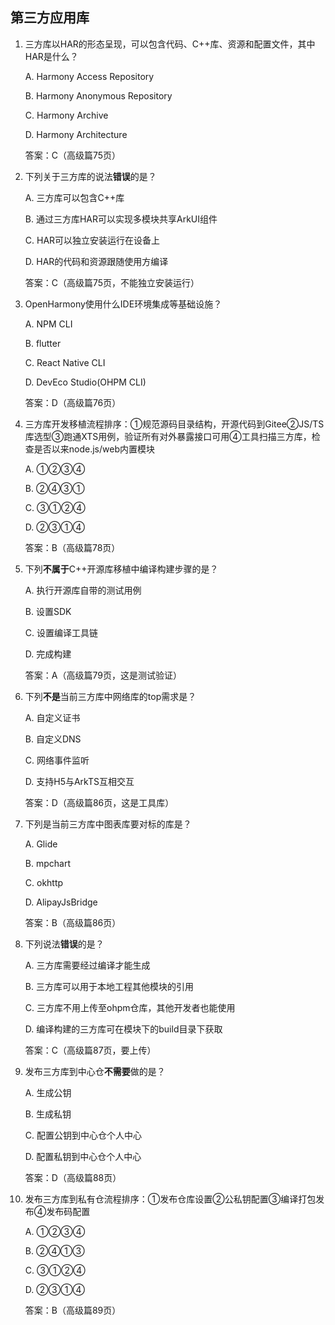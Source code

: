 ## 第三方应用库

1. 三方库以HAR的形态呈现，可以包含代码、C++库、资源和配置文件，其中HAR是什么？

   A. Harmony Access Repository

   B. Harmony Anonymous Repository

   C. Harmony Archive

   D. Harmony Architecture

   答案：C（高级篇75页）

2. 下列关于三方库的说法**错误**的是？

   A. 三方库可以包含C++库

   B. 通过三方库HAR可以实现多模块共享ArkUI组件

   C. HAR可以独立安装运行在设备上

   D. HAR的代码和资源跟随使用方编译

   答案：C（高级篇75页，不能独立安装运行）

3. OpenHarmony使用什么IDE环境集成等基础设施？

   A. NPM CLI

   B. flutter

   C. React Native CLI

   D. DevEco Studio(OHPM CLI)

   答案：D（高级篇76页）

4. 三方库开发移植流程排序：①规范源码目录结构，开源代码到Gitee②JS/TS库选型③跑通XTS用例，验证所有对外暴露接口可用④工具扫描三方库，检查是否以来node.js/web内置模块

   A. ①②③④

   B. ②④③①

   C. ③①②④

   D. ②③①④

   答案：B（高级篇78页）

5. 下列**不属于**C++开源库移植中编译构建步骤的是？

   A. 执行开源库自带的测试用例

   B. 设置SDK

   C. 设置编译工具链

   D. 完成构建

   答案：A（高级篇79页，这是测试验证）

6. 下列**不是**当前三方库中网络库的top需求是？

   A. 自定义证书

   B. 自定义DNS

   C. 网络事件监听

   D. 支持H5与ArkTS互相交互

   答案：D（高级篇86页，这是工具库）

7. 下列是当前三方库中图表库要对标的库是？

   A. Glide

   B. mpchart

   C. okhttp

   D. AlipayJsBridge

   答案：B（高级篇86页）

8. 下列说法**错误**的是？

   A. 三方库需要经过编译才能生成

   B. 三方库可以用于本地工程其他模块的引用

   C. 三方库不用上传至ohpm仓库，其他开发者也能使用

   D. 编译构建的三方库可在模块下的build目录下获取

   答案：C（高级篇87页，要上传）

9. 发布三方库到中心仓**不需要**做的是？

   A. 生成公钥

   B. 生成私钥

   C. 配置公钥到中心仓个人中心

   D. 配置私钥到中心仓个人中心

   答案：D（高级篇88页）

10. 发布三方库到私有仓流程排序：①发布仓库设置②公私钥配置③编译打包发布④发布码配置

    A. ①②③④

    B. ②④①③

    C. ③①②④

    D. ②③①④

    答案：B（高级篇89页）

​		